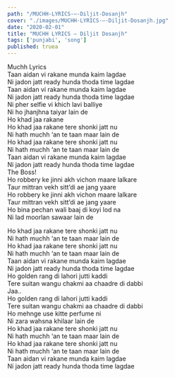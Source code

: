 ```yaml
---
path: "/MUCHH-LYRICS-–-Diljit-Dosanjh"
cover: "./images/MUCHH-LYRICS-–-Diljit-Dosanjh.jpg"
date: "2020-02-01"
title: "MUCHH LYRICS – Diljit Dosanjh"
tags: ['punjabi', 'song']
published: truea
---
```

  
Muchh Lyrics  
Taan aidan vi rakane munda kaim lagdae  
Ni jadon jatt ready hunda thoda time lagdae  
Taan aidan vi rakane munda kaim lagdae  
Ni jadon jatt ready hunda thoda time lagdae  
Ni pher selfie vi khich lavi balliye  
Ni ho jhanjhna taiyar lain de  
Ho khad jaa rakane  
Ho khad jaa rakane tere shonki jatt nu  
Ni hath muchh ‘an te taan maar lain de  
Ho khad jaa rakane tere shonki jatt nu  
Ni hath muchh ‘an te taan maar lain de  
Taan aidan vi rakane munda kaim lagdae  
Ni jadon jatt ready hunda thoda time lagdae  
The Boss!  
Ho robbery ke jinni akh vichon maare lalkare  
Taur mittran vekh sitt’di ae jang yaare  
Ho robbery ke jinni akh vichon maare lalkare  
Taur mittran vekh sitt’di ae jang yaare  
Ho bina pechan wali baaj di koyi lod na  
Ni lad moorlan sawaar lain de  
  
  
  
  
  
  
Ho khad jaa rakane tere shonki jatt nu  
Ni hath muchh ‘an te taan maar lain de  
Ho khad jaa rakane tere shonki jatt nu  
Ni hath muchh ‘an te taan maar lain de  
Taan aidan vi rakane munda kaim lagdae  
Ni jadon jatt ready hunda thoda time lagdae  
Ho golden rang di lahori jutti kaddi  
Tere suitan wangu chakmi aa chaadre di dabbi  
Jaa..  
Ho golden rang di lahori jutti kaddi  
Tere suitan wangu chakmi aa chaadre di dabbi  
Ho mehnge use kitte perfume ni  
Ni zara wahsna khilaar lain de  
Ho khad jaa rakane tere shonki jatt nu  
Ni hath muchh ‘an te taan maar lain de  
Ho khad jaa rakane tere shonki jatt nu  
Ni hath muchh ‘an te taan maar lain de  
Taan aidan vi rakane munda kaim lagdae  
Ni jadon jatt ready hunda thoda time lagdae  
